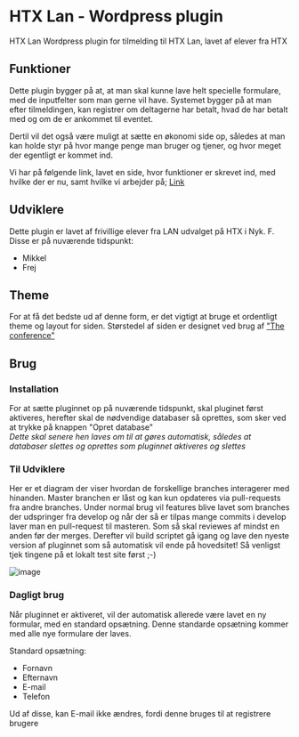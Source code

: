 # HTX Lan - Wordpress plugin
HTX Lan Wordpress plugin for tilmelding til HTX Lan, lavet af elever fra HTX

## Funktioner
Dette plugin bygger på at, at man skal kunne lave helt specielle formulare, med de inputfelter som man gerne vil have.
Systemet bygger på at man efter tilmeldingen, kan registrer om deltagerne har betalt, hvad de har betalt med og om de er ankommet til eventet.

Dertil vil det også være muligt at sætte en økonomi side op, således at man kan holde styr på hvor mange penge man bruger og tjener, og hvor meget der egentligt er kommet ind.

Vi har på følgende link, lavet en side, hvor funktioner er skrevet ind, med hvilke der er nu, samt hvilke vi arbejder på; [Link](https://htx-lan.github.io/WPPlugin-HTXLan/pages#main-plugin-side)

## Udviklere
Dette plugin er lavet af frivillige elever fra LAN udvalget på HTX i Nyk. F.
<br>Disse er på nuværende tidspunkt:
- Mikkel
- Frej

## Theme
For at få det bedste ud af denne form, er det vigtigt at bruge et ordentligt theme og layout for siden.
Størstedel af siden er designet ved brug af ["The conference"](https://da.wordpress.org/themes/the-conference/)

## Brug
### Installation
For at sætte pluginnet op på nuværende tidspunkt, skal pluginet først aktiveres, herefter skal de nødvendige databaser så oprettes, som sker ved at trykke på knappen "Opret database"
<br> *Dette skal senere hen laves om til at gøres automatisk, således at databaser slettes og oprettes som pluginnet aktiveres og slettes*

### Til Udviklere
Her er et diagram der viser hvordan de forskellige branches interagerer med hinanden. Master branchen er låst og kan kun opdateres via pull-requests fra andre branches. Under normal brug vil features blive lavet som branches der udspringer fra develop og når der så er tilpas mange commits i develop laver man en pull-request til masteren. Som så skal reviewes af mindst en anden før der merges. Derefter vil build scriptet gå igang og lave den nyeste version af pluginnet som så automatisk vil ende på hovedsitet! Så venligst tjek tingene på et lokalt test site først ;-)

![image](https://media.discordapp.net/attachments/626496282789281812/748958654681579631/Git-Workflow.png)


### Dagligt brug
Når pluginnet er aktiveret, vil der automatisk allerede være lavet en ny formular, med en standard opsætning. Denne standarde opsætning kommer med alle nye formulare der laves. 

Standard opsætning:
- Fornavn
- Efternavn
- E-mail
- Telefon

Ud af disse, kan E-mail ikke ændres, fordi denne bruges til at registrere brugere
